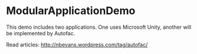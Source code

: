 ModularApplicationDemo
======================

This demo includes two applications. One uses Microsoft Unity, another will be implemented by Autofac.

Read articles:
  http://nbevans.wordpress.com/tag/autofac/
